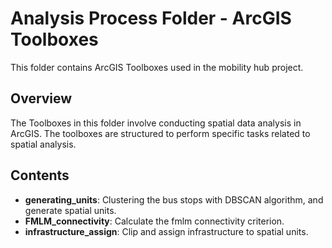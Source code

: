 # Analysis Process Folder - ArcGIS Toolboxes

This folder contains ArcGIS Toolboxes used in the mobility hub project.

## Overview

The Toolboxes in this folder involve conducting spatial data analysis in ArcGIS. The toolboxes are structured to perform specific tasks related to spatial analysis.

## Contents

- **generating_units**: Clustering the bus stops with DBSCAN algorithm, and generate spatial units.
- **FMLM_connectivity**: Calculate the fmlm connectivity criterion.
- **infrastructure_assign**: Clip and assign infrastructure to spatial units.

